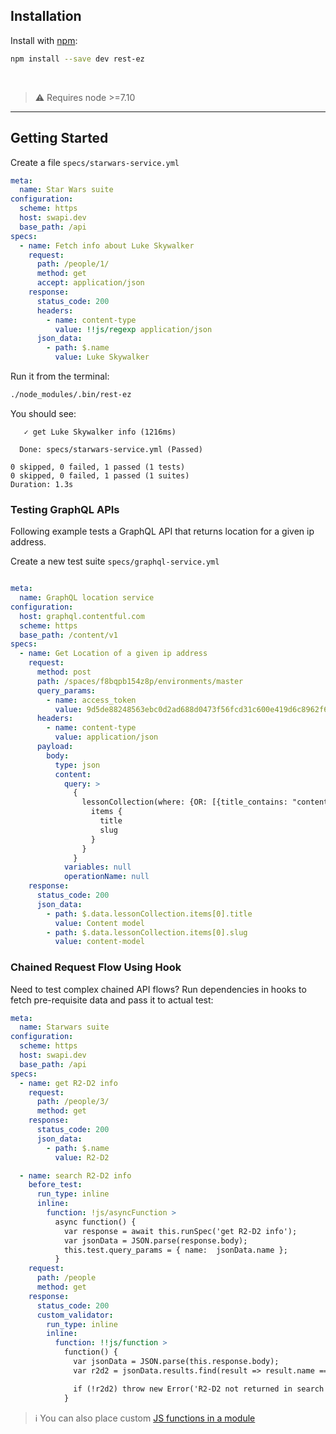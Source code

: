 ## Installation

Install with [npm](https://npmjs.org):

``` bash
npm install --save dev rest-ez
```

<br>

> ⚠️ Requires node >=7.10

<hr>

## Getting Started

Create a file `specs/starwars-service.yml`

``` yaml
meta:
  name: Star Wars suite
configuration:
  scheme: https
  host: swapi.dev
  base_path: /api
specs:
  - name: Fetch info about Luke Skywalker
    request:
      path: /people/1/
      method: get
      accept: application/json
    response:
      status_code: 200
      headers:
        - name: content-type
          value: !!js/regexp application/json
      json_data:
        - path: $.name
          value: Luke Skywalker
```

Run it from the terminal:

```bash
./node_modules/.bin/rest-ez
```

You should see:

```text
   ✓ get Luke Skywalker info (1216ms)

  Done: specs/starwars-service.yml (Passed)

0 skipped, 0 failed, 1 passed (1 tests)
0 skipped, 0 failed, 1 passed (1 suites)
Duration: 1.3s
```

### Testing GraphQL APIs

Following example tests a GraphQL API that returns location for a given ip address.

Create a new test suite `specs/graphql-service.yml`

```yaml

meta:
  name: GraphQL location service
configuration:
  host: graphql.contentful.com
  scheme: https
  base_path: /content/v1
specs:
  - name: Get Location of a given ip address
    request:
      method: post
      path: /spaces/f8bqpb154z8p/environments/master
      query_params:
        - name: access_token
          value: 9d5de88248563ebc0d2ad688d0473f56fcd31c600e419d6c8962f6aed0150599
      headers:
        - name: content-type
          value: application/json
      payload:
        body:
          type: json
          content:
            query: >
              {
                lessonCollection(where: {OR: [{title_contains: "content"}, {title_contains: "SDK"}]}) {
                  items {
                    title
                    slug
                  }
                }
              }
            variables: null
            operationName: null
    response:
      status_code: 200
      json_data:
        - path: $.data.lessonCollection.items[0].title
          value: Content model
        - path: $.data.lessonCollection.items[0].slug
          value: content-model

```

### Chained Request Flow Using Hook

Need to test complex chained API flows? Run dependencies in hooks to fetch pre-requisite data
and pass it to actual test:

```yaml
meta:
  name: Starwars suite
configuration:
  scheme: https
  host: swapi.dev
  base_path: /api
specs:
  - name: get R2-D2 info
    request:
      path: /people/3/
      method: get
    response:
      status_code: 200
      json_data:
        - path: $.name
          value: R2-D2

  - name: search R2-D2 info
    before_test:
      run_type: inline
      inline:
        function: !js/asyncFunction >
          async function() {
            var response = await this.runSpec('get R2-D2 info');
            var jsonData = JSON.parse(response.body);
            this.test.query_params = { name:  jsonData.name };
          }
    request:
      path: /people
      method: get
    response:
      status_code: 200
      custom_validator:
        run_type: inline
        inline:
          function: !!js/function >
            function() {
              var jsonData = JSON.parse(this.response.body);
              var r2d2 = jsonData.results.find(result => result.name === 'R2-D2');

              if (!r2d2) throw new Error('R2-D2 not returned in search results');
            }
```

> ℹ️ You can also place custom [JS functions in a module](using-js#module)

